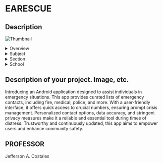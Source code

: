 # EARESCUE
## Description
![Thumbnail](https://github.com/jakenapay/EARESCUE/assets/64911590/c5a28b35-a25f-4700-9176-b7146acbbae4)

<details>
 <summary>Overview</summary>
 <p>&emsp;An app that connects user to emergergency service quickly. It can include features like one touch emergency dialing,  and the ability to store important medical information like allergies, blood type, and emergency contact.</p>
 ![Instagram story - 1](https://github.com/jakenapay/EARESCUE/assets/64911590/d3b303cc-f5a4-4438-afc8-0ff44a1dd6bb)


</details>
<details>
  <summary>Subject</summary>
 <p>&emsp;Mobile Application</p>
</details>
<details>
  <summary>Section</summary>
 <p>&emsp;BSIT-3B</p>
</details>
<details>
  <summary>School</summary>
 <p>&emsp;Eulogio "Amang" Rodriguez Institute of Science and Technology</p>
</details>

## Description of your project. Image, etc. 
Introducing an Android application designed to assist individuals in emergency situations. This app provides curated lists of emergency contacts, including fire, medical, police, and more. With a user-friendly interface, it offers quick access to crucial numbers, ensuring prompt crisis management. Personalized contact options, data accuracy, and stringent privacy measures make it a reliable and essential tool during times of distress. Trustworthy and continuously updated, this app aims to empower users and enhance community safety.

## PROFESSOR
Jefferson A. Costales
